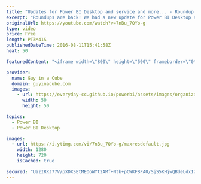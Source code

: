 ```yaml
---
title: "Updates for Power BI Desktop and service and more... - Roundup #56"
excerpt: "Roundups are back! We had a new update for Power BI Desktop and updates for the Power BI Service. Also we look at real time datasets and sentiment analysis.  Sentiment Analysis in Power BI (@gilra) http://community.powerbi.com/t5/Community-Blog/Sentiment-Analysis-in-Power-BI/ba-p/55898  http://datachant.com/2016/08/09/sentiment-analysis-power-bi-part-2/"
originalUrl: https://youtube.com/watch?v=7nBu_7QYo-g
type: video
price: Free
length: PT3M41S
publishedDateTime: 2016-08-11T15:41:58Z
heat: 50

featuredContent: "<iframe width=\"800\" height=\"500\" frameborder=\"0\" src=\"https://www.youtube.com/embed/7nBu_7QYo-g\" allow=\"accelerometer; autoplay; encrypted-media; gyroscope; picture-in-picture\" allowfullscreen></iframe>"

provider:
  name: Guy in a Cube
  domain: guyinacube.com
  images:
    - url: https://everyday-cc.github.io/powerbi/assets/images/organizations/guyinacube.com-50x50.jpg
      width: 50
      height: 50

topics:
  - Power BI
  - Power BI Desktop

images:
  - url: https://i.ytimg.com/vi/7nBu_7QYo-g/maxresdefault.jpg
    width: 1280
    height: 720
    isCached: true

secured: "UazIRKJ77V/pXDXSEtMEOoWYt2AMf+Ntb+pCWKFBFA0/SjS5KHjwQBdeLdxIz2qQ5np5QVrzGOxgfBdAB677NGEE6VAjtcOovthT2/q5efLNPDYfozmeAIPc+IOMtqGSz410GvyQC2w0CxKoFgW7wQEU2/Wyg2RDLPt7OZy9xGrsPlWgY+YBAEyp3u9wr5XseXqkRWc/608a4LIdt9C9KWbuXvd222NjqiIpo0gbLULHyaGpJGBOtCY8YutcsNOJIkWFkBlL92LyNWIljO0BxBf9gnC3QfcJCbF7f/Wbx5DZp/khqYtpHZ80W/3zHt/X7iBHnkSHDsCEnMdUzDRP94FfBzw5tA5m5drbvQpwQJQhL61bJ9vP9DhOzsZVRMDVJgSlTN+f4E4LeggZw3DrGNIU/ed6LIV3vonHYY3Nz3M=;AU1W/UqTkDDBCD9Bxo6tQA=="
---
```



